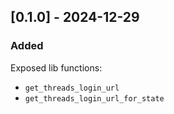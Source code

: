 ## [0.1.0] - 2024-12-29

### Added

Exposed lib functions:

- `get_threads_login_url`
- `get_threads_login_url_for_state`
